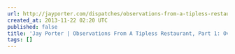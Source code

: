 ```yaml
---
url: http://jayporter.com/dispatches/observations-from-a-tipless-restaurant-part-1-overview/
created_at: 2013-11-22 02:20 UTC
published: false
title: 'Jay Porter | Observations From A Tipless Restaurant, Part 1: Overview'
tags: []
---
```



